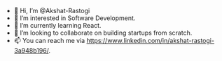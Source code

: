 - 👋 Hi, I’m @Akshat-Rastogi
- 👀 I’m interested in Software Development.
- 🌱 I’m currently learning React.
- 💞️ I’m looking to collaborate on building startups from scratch.
- 📫 You can reach me via https://www.linkedin.com/in/akshat-rastogi-3a948b196/.

<!---
Akshat-Rastogi-11/Akshat-Rastogi-11 is a ✨ special ✨ repository because its `README.md` (this file) appears on your GitHub profile.
You can click the Preview link to take a look at your changes.
--->
